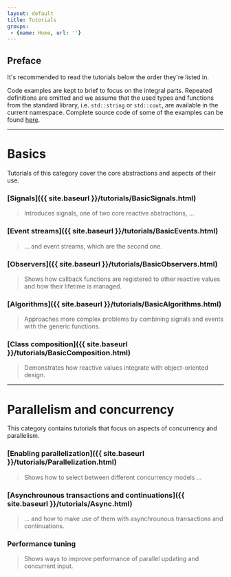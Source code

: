 ```yaml
---
layout: default
title: Tutorials
groups: 
 - {name: Home, url: ''}
---
```


## Preface

It's recommended to read the tutorials below the order they're listed in.

Code examples are kept to brief to focus on the integral parts.
Repeated definitions are omitted and we assume that the used types and functions from the standard library,
i.e. `std::string` or `std::cout`, are available in the current namespace.
Complete source code of some of the examples can be found [here]().

-----

# Basics

Tutorials of this category cover the core abstractions and aspects of their use.

### [Signals]({{ site.baseurl }}/tutorials/BasicSignals.html)

> Introduces signals, one of two core reactive abstractions, ...

### [Event streams]({{ site.baseurl }}/tutorials/BasicEvents.html)

> ... and event streams, which are the second one.

### [Observers]({{ site.baseurl }}/tutorials/BasicObservers.html)

> Shows how callback functions are registered to other reactive values and how their lifetime is managed.

### [Algorithms]({{ site.baseurl }}/tutorials/BasicAlgorithms.html)

> Approaches more complex problems by combining signals and events with the generic functions.

### [Class composition]({{ site.baseurl }}/tutorials/BasicComposition.html)

> Demonstrates how reactive values integrate with object-oriented design.

-----

# Parallelism and concurrency

This category contains tutorials that focus on aspects of concurrency and parallelism.

### [Enabling parallelization]({{ site.baseurl }}/tutorials/Parallelization.html)

> Shows how to select between different concurrency models ...

### [Asynchrounous transactions and continuations]({{ site.baseurl }}/tutorials/Async.html)

> ... and how to make use of them with asynchrounous transactions and continuations.

### Performance tuning

> Shows ways to improve performance of parallel updating and concurrent input.